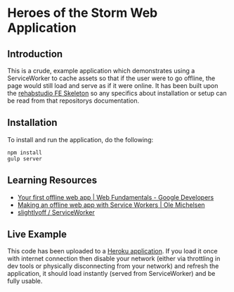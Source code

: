 # Heroes of the Storm Web Application

## Introduction
This is a crude, example application which demonstrates using a ServiceWorker to cache assets so that if the user were to go offline, the page would still load and serve as if it were online. It has been built upon the [rehabstudio FE Skeleton](https://github.com/rehabstudio/fe-skeleton) so any specifics about installation or setup can be read from that repositorys documentation.

## Installation
To install and run the application, do the following:

```
npm install
gulp server
```

## Learning Resources
* [Your first offline web app | Web Fundamentals - Google Developers](https://developers.google.com/web/fundamentals/getting-started/your-first-offline-web-app/)
* [Making an offline web app with Service Workers | Ole Michelsen](http://ole.michelsen.dk/blog/making-an-offline-webapp-with-service-workers.html)
* [slightlyoff / ServiceWorker](https://github.com/slightlyoff/ServiceWorker)

## Live Example
This code has been uploaded to a [Heroku application](https://hots-serviceworker.herokuapp.com/). If you load it once with internet connection then disable your network (either via throttling in dev tools or physically disconnecting from your network) and refresh the application, it should load instantly (served from ServiceWorker) and be fully usable.